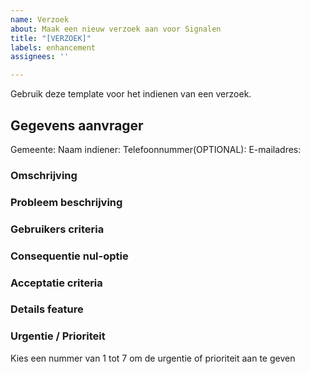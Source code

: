 ```yaml
---
name: Verzoek
about: Maak een nieuw verzoek aan voor Signalen
title: "[VERZOEK]"
labels: enhancement
assignees: ''

---
```


Gebruik deze template voor het indienen van een verzoek. 

## Gegevens aanvrager

Gemeente: 
Naam indiener:
Telefoonnummer(OPTIONAL):
E-mailadres:

### Omschrijving

### Probleem beschrijving

### Gebruikers criteria

### Consequentie nul-optie

### Acceptatie criteria

### Details feature

### Urgentie / Prioriteit
Kies een nummer van 1 tot 7 om de urgentie of prioriteit aan te geven
